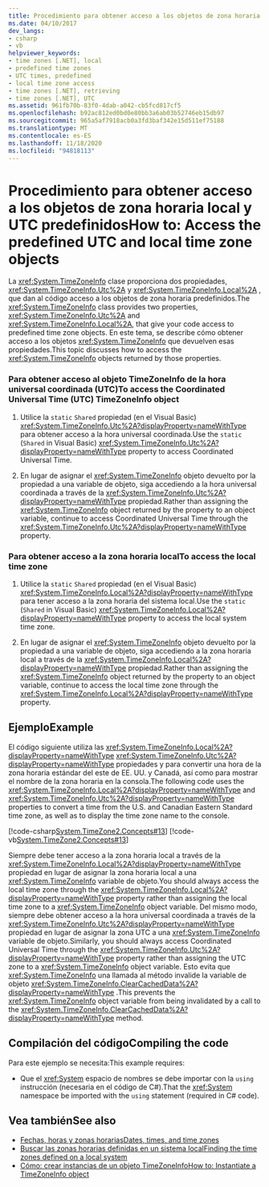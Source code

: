```yaml
---
title: Procedimiento para obtener acceso a los objetos de zona horaria local y UTC predefinidos
ms.date: 04/10/2017
dev_langs:
- csharp
- vb
helpviewer_keywords:
- time zones [.NET], local
- predefined time zones
- UTC times, predefined
- local time zone access
- time zones [.NET], retrieving
- time zones [.NET], UTC
ms.assetid: 961fb70b-83f0-4dab-a042-cb5fcd817cf5
ms.openlocfilehash: b92ac812ed0bd0e80bb3a6ab03b52746eb15db97
ms.sourcegitcommit: 965a5af7918acb0a3fd3baf342e15d511ef75188
ms.translationtype: MT
ms.contentlocale: es-ES
ms.lasthandoff: 11/18/2020
ms.locfileid: "94818113"
---
```

# <a name="how-to-access-the-predefined-utc-and-local-time-zone-objects"></a><span data-ttu-id="d4b1e-102">Procedimiento para obtener acceso a los objetos de zona horaria local y UTC predefinidos</span><span class="sxs-lookup"><span data-stu-id="d4b1e-102">How to: Access the predefined UTC and local time zone objects</span></span>

<span data-ttu-id="d4b1e-103">La <xref:System.TimeZoneInfo> clase proporciona dos propiedades, <xref:System.TimeZoneInfo.Utc%2A> y <xref:System.TimeZoneInfo.Local%2A> , que dan al código acceso a los objetos de zona horaria predefinidos.</span><span class="sxs-lookup"><span data-stu-id="d4b1e-103">The <xref:System.TimeZoneInfo> class provides two properties, <xref:System.TimeZoneInfo.Utc%2A> and <xref:System.TimeZoneInfo.Local%2A>, that give your code access to predefined time zone objects.</span></span> <span data-ttu-id="d4b1e-104">En este tema, se describe cómo obtener acceso a los objetos <xref:System.TimeZoneInfo> que devuelven esas propiedades.</span><span class="sxs-lookup"><span data-stu-id="d4b1e-104">This topic discusses how to access the <xref:System.TimeZoneInfo> objects returned by those properties.</span></span>

### <a name="to-access-the-coordinated-universal-time-utc-timezoneinfo-object"></a><span data-ttu-id="d4b1e-105">Para obtener acceso al objeto TimeZoneInfo de la hora universal coordinada (UTC)</span><span class="sxs-lookup"><span data-stu-id="d4b1e-105">To access the Coordinated Universal Time (UTC) TimeZoneInfo object</span></span>

1. <span data-ttu-id="d4b1e-106">Utilice la `static` `Shared` propiedad (en el Visual Basic) <xref:System.TimeZoneInfo.Utc%2A?displayProperty=nameWithType> para obtener acceso a la hora universal coordinada.</span><span class="sxs-lookup"><span data-stu-id="d4b1e-106">Use the `static` (`Shared` in Visual Basic) <xref:System.TimeZoneInfo.Utc%2A?displayProperty=nameWithType> property to access Coordinated Universal Time.</span></span>

2. <span data-ttu-id="d4b1e-107">En lugar de asignar el <xref:System.TimeZoneInfo> objeto devuelto por la propiedad a una variable de objeto, siga accediendo a la hora universal coordinada a través de la <xref:System.TimeZoneInfo.Utc%2A?displayProperty=nameWithType> propiedad.</span><span class="sxs-lookup"><span data-stu-id="d4b1e-107">Rather than assigning the <xref:System.TimeZoneInfo> object returned by the property to an object variable, continue to access Coordinated Universal Time through the <xref:System.TimeZoneInfo.Utc%2A?displayProperty=nameWithType> property.</span></span>

### <a name="to-access-the-local-time-zone"></a><span data-ttu-id="d4b1e-108">Para obtener acceso a la zona horaria local</span><span class="sxs-lookup"><span data-stu-id="d4b1e-108">To access the local time zone</span></span>

1. <span data-ttu-id="d4b1e-109">Utilice la `static` `Shared` propiedad (en el Visual Basic) <xref:System.TimeZoneInfo.Local%2A?displayProperty=nameWithType> para tener acceso a la zona horaria del sistema local.</span><span class="sxs-lookup"><span data-stu-id="d4b1e-109">Use the `static` (`Shared` in Visual Basic) <xref:System.TimeZoneInfo.Local%2A?displayProperty=nameWithType> property to access the local system time zone.</span></span>

2. <span data-ttu-id="d4b1e-110">En lugar de asignar el <xref:System.TimeZoneInfo> objeto devuelto por la propiedad a una variable de objeto, siga accediendo a la zona horaria local a través de la <xref:System.TimeZoneInfo.Local%2A?displayProperty=nameWithType> propiedad.</span><span class="sxs-lookup"><span data-stu-id="d4b1e-110">Rather than assigning the <xref:System.TimeZoneInfo> object returned by the property to an object variable, continue to access the local time zone through the <xref:System.TimeZoneInfo.Local%2A?displayProperty=nameWithType> property.</span></span>

## <a name="example"></a><span data-ttu-id="d4b1e-111">Ejemplo</span><span class="sxs-lookup"><span data-stu-id="d4b1e-111">Example</span></span>

<span data-ttu-id="d4b1e-112">El código siguiente utiliza las <xref:System.TimeZoneInfo.Local%2A?displayProperty=nameWithType> <xref:System.TimeZoneInfo.Utc%2A?displayProperty=nameWithType> propiedades y para convertir una hora de la zona horaria estándar del este de EE. UU. y Canadá, así como para mostrar el nombre de la zona horaria en la consola.</span><span class="sxs-lookup"><span data-stu-id="d4b1e-112">The following code uses the <xref:System.TimeZoneInfo.Local%2A?displayProperty=nameWithType> and <xref:System.TimeZoneInfo.Utc%2A?displayProperty=nameWithType> properties to convert a time from the U.S. and Canadian Eastern Standard time zone, as well as to display the time zone name to the console.</span></span>

[!code-csharp[System.TimeZone2.Concepts#13](../../../samples/snippets/csharp/VS_Snippets_CLR_System/system.TimeZone2.Concepts/CS/TimeZone2Concepts.cs#13)]
[!code-vb[System.TimeZone2.Concepts#13](../../../samples/snippets/visualbasic/VS_Snippets_CLR_System/system.TimeZone2.Concepts/VB/TimeZone2Concepts.vb#13)]

<span data-ttu-id="d4b1e-113">Siempre debe tener acceso a la zona horaria local a través de la <xref:System.TimeZoneInfo.Local%2A?displayProperty=nameWithType> propiedad en lugar de asignar la zona horaria local a una <xref:System.TimeZoneInfo> variable de objeto.</span><span class="sxs-lookup"><span data-stu-id="d4b1e-113">You should always access the local time zone through the <xref:System.TimeZoneInfo.Local%2A?displayProperty=nameWithType> property rather than assigning the local time zone to a <xref:System.TimeZoneInfo> object variable.</span></span> <span data-ttu-id="d4b1e-114">Del mismo modo, siempre debe obtener acceso a la hora universal coordinada a través de la <xref:System.TimeZoneInfo.Utc%2A?displayProperty=nameWithType> propiedad en lugar de asignar la zona UTC a una <xref:System.TimeZoneInfo> variable de objeto.</span><span class="sxs-lookup"><span data-stu-id="d4b1e-114">Similarly, you should always access Coordinated Universal Time through the <xref:System.TimeZoneInfo.Utc%2A?displayProperty=nameWithType> property rather than assigning the UTC zone to a <xref:System.TimeZoneInfo> object variable.</span></span> <span data-ttu-id="d4b1e-115">Esto evita que <xref:System.TimeZoneInfo> una llamada al método invalide la variable de objeto <xref:System.TimeZoneInfo.ClearCachedData%2A?displayProperty=nameWithType> .</span><span class="sxs-lookup"><span data-stu-id="d4b1e-115">This prevents the <xref:System.TimeZoneInfo> object variable from being invalidated by a call to the <xref:System.TimeZoneInfo.ClearCachedData%2A?displayProperty=nameWithType> method.</span></span>

## <a name="compiling-the-code"></a><span data-ttu-id="d4b1e-116">Compilación del código</span><span class="sxs-lookup"><span data-stu-id="d4b1e-116">Compiling the code</span></span>

<span data-ttu-id="d4b1e-117">Para este ejemplo se necesita:</span><span class="sxs-lookup"><span data-stu-id="d4b1e-117">This example requires:</span></span>

- <span data-ttu-id="d4b1e-118">Que el <xref:System> espacio de nombres se debe importar con la `using` instrucción (necesaria en el código de C#).</span><span class="sxs-lookup"><span data-stu-id="d4b1e-118">That the <xref:System> namespace be imported with the `using` statement (required in C# code).</span></span>

## <a name="see-also"></a><span data-ttu-id="d4b1e-119">Vea también</span><span class="sxs-lookup"><span data-stu-id="d4b1e-119">See also</span></span>

- [<span data-ttu-id="d4b1e-120">Fechas, horas y zonas horarias</span><span class="sxs-lookup"><span data-stu-id="d4b1e-120">Dates, times, and time zones</span></span>](index.md)
- [<span data-ttu-id="d4b1e-121">Buscar las zonas horarias definidas en un sistema local</span><span class="sxs-lookup"><span data-stu-id="d4b1e-121">Finding the time zones defined on a local system</span></span>](finding-the-time-zones-on-local-system.md)
- [<span data-ttu-id="d4b1e-122">Cómo: crear instancias de un objeto TimeZoneInfo</span><span class="sxs-lookup"><span data-stu-id="d4b1e-122">How to: Instantiate a TimeZoneInfo object</span></span>](instantiate-time-zone-info.md)
